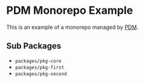 # PDM Monorepo Example

This is an example of a monorepo managed by [PDM](https://pdm.fming.dev).

## Sub Packages

- `packages/pkg-core`
- `packages/pkg-first`
- `packages/pkg-second`
